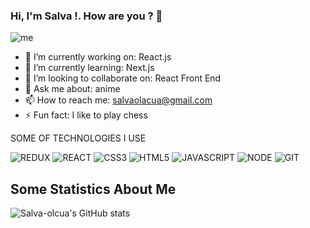 ### Hi, I'm Salva !. How are you ? 👋 

![me](https://user-images.githubusercontent.com/18218718/166112738-823044b1-892d-4060-b114-3057e6f930f2.png)

<!--
**salva-olacua/salva-olacua** is a ✨ _special_ ✨ repository because its `README.md` (this file) appears on your GitHub profile.

Here are some ideas to get you started:
-->

- 🔭 I’m currently working on: React.js
- 🌱 I’m currently learning: Next.js
- 👯 I’m looking to collaborate on: React Front End
- 💬 Ask me about: anime
- 📫 How to reach me: salvaolacua@gmail.com
- ⚡ Fun fact: I like to play chess

SOME OF TECHNOLOGIES I USE

<p> 
  <img src="https://img.icons8.com/color/40/000000/redux.png" title="REDUX"/>
  <img src="https://img.icons8.com/office/40/000000/react.png" title="REACT"/> 
  <img src="https://img.icons8.com/color/40/000000/css3.png" title="CSS3"/>
  <img src="https://img.icons8.com/color/40/000000/html-5--v1.png" title="HTML5"/>
  <img src="https://img.icons8.com/color/40/000000/javascript--v1.png" title="JAVASCRIPT"/>
  <img src="https://img.icons8.com/color/40/000000/nodejs.png" title="NODE"/>
  <img src="https://img.icons8.com/color/40/000000/git.png" title="GIT"/>
  
</p>
  

## Some Statistics About Me
![Salva-olcua's GitHub stats](https://github-readme-stats.vercel.app/api?username=salva-olacua&count_private=true&show_icons=true&theme=tokyonight)
